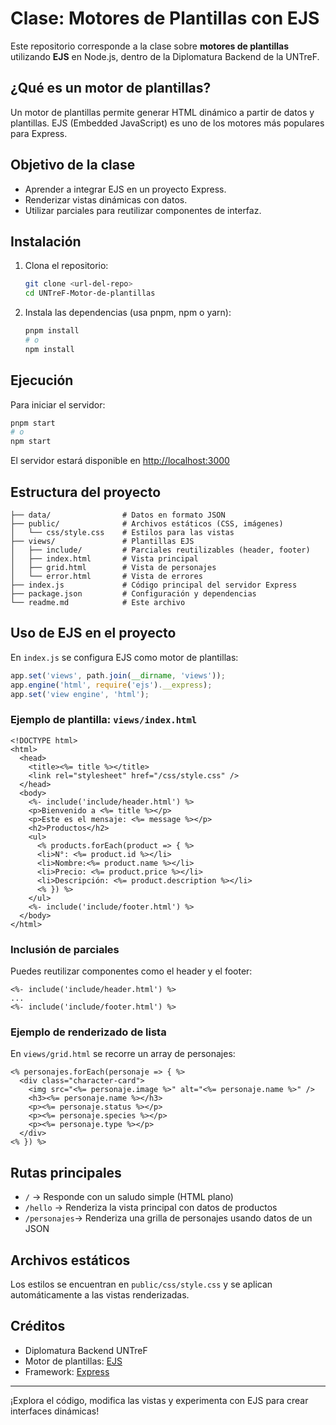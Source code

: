 # Clase: Motores de Plantillas con EJS

Este repositorio corresponde a la clase sobre **motores de plantillas** utilizando **EJS** en Node.js, dentro de la Diplomatura Backend de la UNTreF.

## ¿Qué es un motor de plantillas?
Un motor de plantillas permite generar HTML dinámico a partir de datos y plantillas. EJS (Embedded JavaScript) es uno de los motores más populares para Express.

## Objetivo de la clase
- Aprender a integrar EJS en un proyecto Express.
- Renderizar vistas dinámicas con datos.
- Utilizar parciales para reutilizar componentes de interfaz.

## Instalación
1. Clona el repositorio:
   ```bash
   git clone <url-del-repo>
   cd UNTreF-Motor-de-plantillas
   ```
2. Instala las dependencias (usa pnpm, npm o yarn):
   ```bash
   pnpm install
   # o
   npm install
   ```

## Ejecución
Para iniciar el servidor:
```bash
pnpm start
# o
npm start
```
El servidor estará disponible en [http://localhost:3000](http://localhost:3000)

## Estructura del proyecto
```
├── data/                # Datos en formato JSON
├── public/              # Archivos estáticos (CSS, imágenes)
│   └── css/style.css    # Estilos para las vistas
├── views/               # Plantillas EJS
│   ├── include/         # Parciales reutilizables (header, footer)
│   ├── index.html       # Vista principal
│   ├── grid.html        # Vista de personajes
│   └── error.html       # Vista de errores
├── index.js             # Código principal del servidor Express
├── package.json         # Configuración y dependencias
└── readme.md            # Este archivo
```

## Uso de EJS en el proyecto
En `index.js` se configura EJS como motor de plantillas:
```js
app.set('views', path.join(__dirname, 'views'));
app.engine('html', require('ejs').__express);
app.set('view engine', 'html');
```

### Ejemplo de plantilla: `views/index.html`
```ejs
<!DOCTYPE html>
<html>
  <head>
    <title><%= title %></title>
    <link rel="stylesheet" href="/css/style.css" />
  </head>
  <body>
    <%- include('include/header.html') %>
    <p>Bienvenido a <%= title %></p>
    <p>Este es el mensaje: <%= message %></p>
    <h2>Productos</h2>
    <ul>
      <% products.forEach(product => { %>
      <li>N°: <%= product.id %></li>
      <li>Nombre:<%= product.name %></li>
      <li>Precio: <%= product.price %></li>
      <li>Descripción: <%= product.description %></li>
      <% }) %>
    </ul>
    <%- include('include/footer.html') %>
  </body>
</html>
```

### Inclusión de parciales
Puedes reutilizar componentes como el header y el footer:
```ejs
<%- include('include/header.html') %>
...
<%- include('include/footer.html') %>
```

### Ejemplo de renderizado de lista
En `views/grid.html` se recorre un array de personajes:
```ejs
<% personajes.forEach(personaje => { %>
  <div class="character-card">
    <img src="<%= personaje.image %>" alt="<%= personaje.name %>" />
    <h3><%= personaje.name %></h3>
    <p><%= personaje.status %></p>
    <p><%= personaje.species %></p>
    <p><%= personaje.type %></p>
  </div>
<% }) %>
```

## Rutas principales
- `/`          → Responde con un saludo simple (HTML plano)
- `/hello`     → Renderiza la vista principal con datos de productos
- `/personajes`→ Renderiza una grilla de personajes usando datos de un JSON

## Archivos estáticos
Los estilos se encuentran en `public/css/style.css` y se aplican automáticamente a las vistas renderizadas.

## Créditos
- Diplomatura Backend UNTreF
- Motor de plantillas: [EJS](https://ejs.co/)
- Framework: [Express](https://expressjs.com/)

---
¡Explora el código, modifica las vistas y experimenta con EJS para crear interfaces dinámicas!
